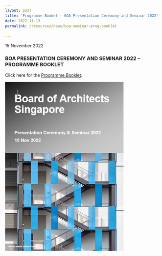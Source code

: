 ```yaml
---
layout: post
title: 'Programme Booket - BOA Presentation Ceremony and Seminar 2022'
date: 2022-11-13
permalink: /resources/news/boa-seminar-prog-booklet

---
```


15 November 2022

### **BOA PRESENTATION CEREMONY AND SEMINAR 2022 – PROGRAMME BOOKLET**

Click here for the [Programme Booklet]({{site.baseurl}}/files/BOA_Seminar_2022_Programme_Booklet.pdf). 

![Programme Booklet](images/Cover.JPG) 
